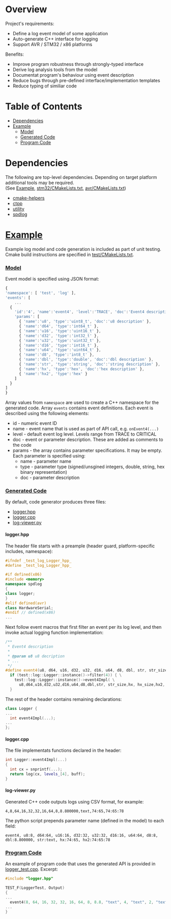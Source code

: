 # Overview

Project's requirements:

* Define a log event model of some application
* Auto-generate C++ interface for logging
* Support AVR / STM32 / x86 platforms

Benefits:

* Improve program robustness through strongly-typed interface
* Derive log analysis tools from the model
* Documentat program's behaviour using event description
* Reduce bugs through pre-defined interface/implementation templates
* Reduce typing of similiar code

# Table of Contents

* [Dependencies](#Dependencies)
* [Example](#Example)
  * [Model](#Model)
  * [Generated Code](#Generated_Code)
  * [Program Code](#Program_Code)

<a name="Dependencies"></a>
# Dependencies

The following are top-level dependencies. Depending on target platform additional tools may be
required.<br>
(See [Example](#Example),
<a href="https://github.com/boltrobotics/boltalog/blob/master/src/stm32/CMakeLists.txt" target="_blank">stm32/CMakeLists.txt</a>,
<a href="https://github.com/boltrobotics/boltalog/blob/master/src/avr/CMakeLists.txt" target="_blank">avr/CMakeLists.txt</a>)

* <a href="https://github.com/boltrobotics/cmake-helpers" target="_blank">cmake-helpers</a>
* <a href="https://github.com/boltrobotics/ctpp" target="_blank">ctpp</a>
* <a href="https://github.com/boltrobotics/utility" target="_blank">utility</a>
* <a href="https://github.com/gabime/spdlog" target="_blank">spdlog</a>

<a name="Example"></a>
<h1><a href="https://github.com/boltrobotics/boltalog/tree/master/test" target="_blank">Example</a></h1>

Example log model and code generation is included as part of unit testing. Cmake build instructions
are specified in <a href="https://github.com/boltrobotics/boltalog/blob/master/test/CMakeLists.txt" target="_blank">test/CMakeLists.txt</a>.

<a name="Model"></a>
<h3><a href="https://github.com/boltrobotics/boltalog/blob/master/model/example.mdl" target="_blank">Model</a></h3>

Event model is specified using JSON format:
```javascript
{
'namespace': [ 'test', 'log' ],
'events': [
	...
  {
    'id':'4', 'name':'event4', 'level':'TRACE', 'doc':'Event4 description',
    'params': [
      { 'name':'u8', 'type':'uint8_t', 'doc':'u8 description' },
      { 'name':'d64', 'type':'int64_t' },
      { 'name':'u16', 'type':'uint16_t' },
      { 'name':'d32', 'type':'int32_t' },
      { 'name':'u32', 'type':'uint32_t' },
      { 'name':'d16', 'type':'int16_t' },
      { 'name':'u64', 'type':'uint64_t' },
      { 'name':'d8', 'type':'int8_t' },
      { 'name':'dbl', 'type':'double', 'doc':'dbl description' },
      { 'name':'str', 'type':'string', 'doc':'string description' },
      { 'name':'hx', 'type':'hex', 'doc':'hex description' },
      { 'name':'hx2', 'type':'hex' }
    ]
  }
]
}
```

Array values from ```namespace``` are used to create a C++ namespace for the generated code.
Array ```events``` contains event definitions. Each event is described using the following elements:

* id - numeric event ID
* name - event name that is used as part of API call, e.g. ```onEvent4(...)```
* level - default event log level. Levels range from TRACE to CRITICAL
* doc - event or parameter description. These are added as comments to the code
* params - the array contains parameter specifications. It may be empty. Each parameter is
	specified using:
  * name - parameter name
  * type - parameter type (signed/unsgined integers, double, string, hex binary representation)
  * doc - parameter description

<a name="Generated_Code"></a>
<h3><a href="https://github.com/boltrobotics/boltalog/blob/master/test/logger.hpp" target="_blank">Generated Code</a></h3>

By default, code generator produces three files:

* [logger.hpp](#logger.hpp)
* [logger.cpp](#logger.cpp)
* [log-viewer.py](#log-viewer.py)

<a name="logger.hpp"></a>
#### logger.hpp
<!--
<h4><a href="https://github.com/boltrobotics/boltalog/blob/master/test/logger.hpp" target="_blank">logger.hpp</a></h4>
-->

The header file starts with a preample (header guard, platform-specific includes, namespace):
```cpp
#ifndef _test_log_Logger_hpp_
#define _test_log_Logger_hpp_

#if defined(x86)
#include <memory>
namespace spdlog
{
class logger;
}
#elif defined(avr)
class HardwareSerial;
#endif // defined(x86)
...
```

Next follow event macros that first filter an event per its log level, and then invoke actual logging
function implementation:

```cpp
/**
 * Event4 description
 *
 * @param u8 u8 decription
 * ...
 */
#define event4(u8, d64, u16, d32, u32, d16, u64, d8, dbl, str, str_size, hx, hx_size, hx2, hx2_size) \
  if (test::log::Logger::instance()->filter(4)) { \
    test::log::Logger::instance()->event4Impl( \
      u8,d64,u16,d32,u32,d16,u64,d8,dbl,str, str_size,hx, hx_size,hx2, hx2_size); \
  }
```

The rest of the header contains remaining declarations:
```cpp
class Logger {
...
  int event4Impl(...);
...
};
```

<a name="logger.cpp"></a>
#### logger.cpp
<!--
<h4><a href="https://github.com/boltrobotics/boltalog/blob/master/test/logger.cpp" target="_blank">logger.cpp</a></h4>
-->

The file implementats functions declared in the header:
```cpp
int Logger::event4Impl(...)
{
  int cx = snprintf(...);
  return log(cx, levels_[4], buff);
}
```

<a name="log-viewer.py"></a>
#### log-viewer.py
<!--
<h4><a href="https://github.com/boltrobotics/boltalog/blob/master/test/log-viewer.py" target="_blank">log-viewer.py</a></h4>
-->

Generated C++ code outputs logs using CSV format, for example:
```
4,8,64,16,32,32,16,64,8,8.800000,text,74:65,74:65:78
```

The python script prepends parameter name (defined in the model) to each field:
```
event4, u8:8, d64:64, u16:16, d32:32, u32:32, d16:16, u64:64, d8:8, dbl:8.800000, str:text, hx:74:65, hx2:74:65:78
```

<a name="Program_Code"></a>
<h3><a href="https://github.com/boltrobotics/boltalog/blob/master/test/logger_test.cpp" target="_blank">Program Code</a></h3>

An example of program code that uses the generated API is provided in
<a href="https://github.com/boltrobotics/boltalog/blob/master/test/logger_test.cpp" target="_blank">logger_test.cpp</a>.
Excerpt:

```cpp
#include "logger.hpp"

TEST_F(LoggerTest, Output)
{
...
  event4(8, 64, 16, 32, 32, 16, 64, 8, 8.8, "text", 4, "text", 2, "text", 3);
...
}
```
